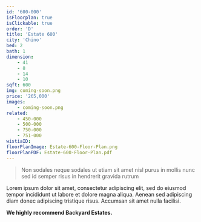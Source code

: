 ```yaml
---
id: '600-000'
isFloorplan: true
isClickable: true
order: 'D'
title: 'Estate 600'
city: 'Chino'
bed: 2
bath: 1
dimension:
    - 41
    - 8
    - 14
    - 10
sqft: 600
img: coming-soon.png
price: '265,000'
images:
    - coming-soon.png
related:
    - 450-000
    - 500-000
    - 750-000
    - 751-000
wistiaID:
floorPlanImage: Estate-600-Floor-Plan.png
floorPlanPDF: Estate-600-Floor-Plan.pdf
---
```


> Non sodales neque sodales ut etiam sit amet nisl purus in mollis nunc sed id semper risus in hendrerit gravida rutrum

Lorem ipsum dolor sit amet, consectetur adipiscing elit, sed do eiusmod tempor incididunt ut labore et dolore magna aliqua. Aenean sed adipiscing diam donec adipiscing tristique risus. Accumsan sit amet nulla facilisi.

**We highly recommend Backyard Estates.**
